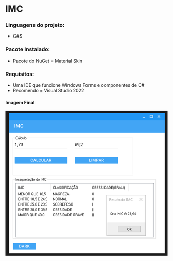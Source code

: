 # IMC

### Linguagens do projeto:

* C#$

### Pacote Instalado:

* Pacote do NuGet = Material Skin

### Requisitos:

* Uma IDE que funcione Windows Forms e componentes de C#
* Recomendo = Visual Studio 2022

#### Imagem Final

![Imagem Final](img/imc.png)
